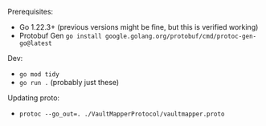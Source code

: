 Prerequisites:
- Go 1.22.3+ (previous versions might be fine, but this is verified working)
- Protobuf Gen `go install google.golang.org/protobuf/cmd/protoc-gen-go@latest`

Dev:
- `go mod tidy`
- `go run .` (probably just these)

Updating proto:
- `protoc --go_out=. ./VaultMapperProtocol/vaultmapper.proto`